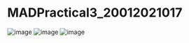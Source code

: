 # MADPractical3_20012021017
![image](https://user-images.githubusercontent.com/74175413/192802080-b4e7e49c-e0e0-4d5d-898f-b995b518fa60.png)
![image](https://user-images.githubusercontent.com/74175413/192802109-517baeaf-5200-4fda-82dc-b5597041000c.png)
![image](https://user-images.githubusercontent.com/74175413/192802148-fb586bb3-c04c-40c2-8dc2-294bd7216487.png)
